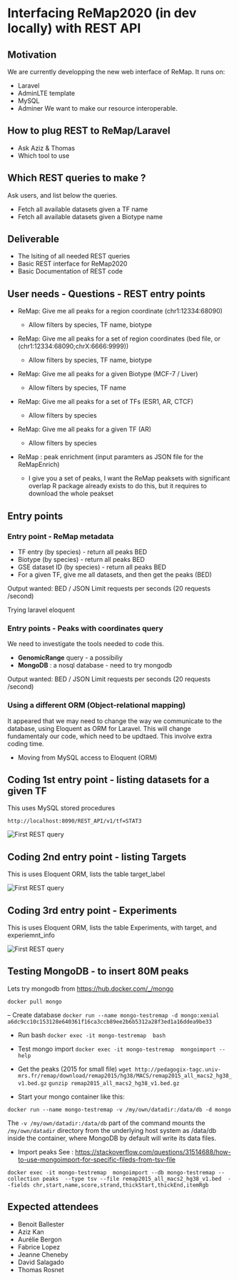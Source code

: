 # Interfacing ReMap2020 (in dev locally) with REST API

## Motivation

We are currently developping the new web interface of ReMap. 
It runs on: 
- Laravel
- AdminLTE template
- MySQL
- Adminer
We want to make our resource interoperable. 

## How to plug REST to ReMap/Laravel 
- Ask Aziz & Thomas
- Which tool to use

## Which REST queries to make ?
Ask users, and list below the queries.
- Fetch all available datasets given a TF name
- Fetch all available datasets given a Biotype name

## Deliverable
- The lsiting of all needed REST queries
- Basic REST interface for ReMap2020
- Basic Documentation of REST code

## User needs - Questions - REST entry points

* ReMap: Give me all peaks for a region coordinate (chr1:12334:68090)
	* Allow filters by species, TF name, biotype 
* ReMap: Give me all peaks for a set of region coordinates (bed file, or (chr1:12334:68090;chrX:6666:9999))
	* Allow filters by species, TF name, biotype 
* ReMap: Give me all peaks for a given Biotype (MCF-7 / Liver)
	* Allow filters by species, TF name
* ReMap: Give me all peaks for a set of TFs (ESR1, AR, CTCF)
	* Allow filters by species
* ReMap: Give me all peaks for a given TF (AR)
	* Allow filters by species

* ReMap : peak enrichment (input paramters as JSON file for the ReMapEnrich)
	* I give you a set of peaks, I want the ReMap peaksets with significant overlap
R package already exists to do this, but it requires to download the whole peakset


## Entry points

###  Entry point - ReMap metadata
 - TF entry (by species) - return all peaks BED
 - Biotype (by species) - return all peaks BED
 - GSE dataset ID (by species) - return all peaks BED
 - For a given TF, give me all datasets, and then get the peaks (BED)

Output wanted: BED / JSON
Limit requests per seconds (20 requests /second)

Trying laravel eloquent

### Entry points - Peaks with coordinates query
We need to investigate the tools needed to code this. 

 - **GenomicRange** query - a possibiliy
 - **MongoDB** : a nosql database - need to try mongodb

Output wanted: BED / JSON
Limit requests per seconds (20 requests /second)


### Using a different ORM (Object-relational mapping)
It appeared that we may need to change the way we communicate to the database, using Eloquent as ORM for Laravel. This will change fundamentaly our code, which need to be updtaed. This involve extra coding time. 

- Moving from MySQL access to Eloquent (ORM)


## Coding 1st entry point - listing datasets for a given TF
This uses MySQL stored procedures 

```http://localhost:8090/REST_API/v1/tf=STAT3```


![First REST query](/images/remap_rest_datasets.png)


## Coding 2nd entry point - listing Targets
This is uses Eloquent ORM, lists the table target_label

![First REST query](/images/remap_rest_targets.png)


## Coding 3rd entry point - Experiments
This is uses Eloquent ORM, lists the table Experiments, with target, and experiemnt_info

![First REST query](/images/remap_rest_experiments.png)



## Testing MongoDB - to insert 80M peaks
Lets try mongodb from https://hub.docker.com/_/mongo 

```docker pull mongo```

– Create database
```docker run --name mongo-testremap -d mongo:xenial ```
```a6dc9cc10c153128e640361f16ca3ccb89ee2b6b5312a28f3ed1a16ddea9be33```

- Run bash
```docker exec -it mongo-testremap  bash```

- Test mongo import
```docker exec -it mongo-testremap  mongoimport --help```

- Get the peaks (2015 for small file)
``` wget http://pedagogix-tagc.univ-mrs.fr/remap/download/remap2015/hg38/MACS/remap2015_all_macs2_hg38_v1.bed.gz ```
``` gunzip remap2015_all_macs2_hg38_v1.bed.gz ```


- Start your mongo container like this:

``` docker run --name mongo-testremap -v /my/own/datadir:/data/db -d mongo ```

The ```-v /my/own/datadir:/data/db``` part of the command mounts the ```/my/own/datadir``` directory from the underlying host system as /data/db inside the container, where MongoDB by default will write its data files.


- Import peaks See :
https://stackoverflow.com/questions/31514688/how-to-use-mongoimport-for-specific-fileds-from-tsv-file

``` docker exec -it mongo-testremap  mongoimport --db mongo-testremap --collection peaks  --type tsv --file remap2015_all_macs2_hg38_v1.bed  --fields chr,start,name,score,strand,thickStart,thickEnd,itemRgb  ```





## Expected attendees
 - Benoit Ballester
 - Aziz Kan
 - Aurélie Bergon
 - Fabrice Lopez
 - Jeanne Cheneby
 - David Salagado
 - Thomas Rosnet


